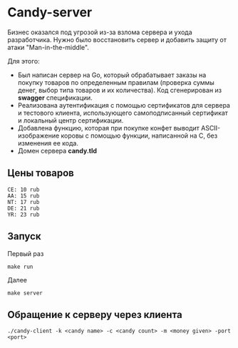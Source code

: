 # Candy-server
Бизнес оказался под угрозой из-за взлома сервера и ухода разработчика. Нужно было восстановить сервер и добавить защиту от атаки "Man-in-the-middle". 

Для этого:

 * Был написан сервер на Go, который обрабатывает заказы на покупку товаров по определенным правилам 
(проверка суммы денег, выбор типа товаров и их количества).
   Код сгенерирован из **swagger** спецификации.
 * Реализована аутентификация с помощью сертификатов для сервера и тестового клиента, использующего самоподписанный сертификат и локальный центр сертификации.
 * Добавлена функцию, которая при покупке конфет выводит ASCII-изображение коровы с помощью функции, написанной на C, без изменения ее кода.
 * Домен сервера **candy.tld**

## Цены товаров
```
CE: 10 rub
AA: 15 rub
NT: 17 rub
DE: 21 rub
YR: 23 rub
```
## Запуск
Первый раз 
```shell
make run
```

Далее 
```shell
make server
```

## Обращение к серверу через клиента 
```shell
./candy-client -k <candy name> -c <candy count> -m <money given> -port <port>
```